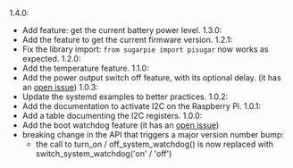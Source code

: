 1.4.0:
- Add feature: get the current battery power level.
1.3.0:
- Add the feature to get the current firmware version.
1.2.1:
- Fix the library import: `from sugarpie import pisugar` now works as expected.
1.2.0:
- Add the temperature feature.
1.1.0:
- Add the power output switch off feature, with its optional delay.
(it has an [open issue](https://github.com/PiSugar/pisugar-power-manager-rs/issues/82))
1.0.3:
- Update the systemd examples to better practices.
1.0.2:
- Add the documentation to activate I2C on the Raspberry Pi.
1.0.1:
- Add a table documenting the I2C registers.
1.0.0:
- Add the boot watchdog feature (it has an [open issue](https://github.com/PiSugar/pisugar-power-manager-rs/issues/81))
- breaking change in the API that triggers a major version number bump:
	- the call to turn_on / off_system_watchdog() is now replaced
	  with switch_system_watchdog('on' / 'off')
